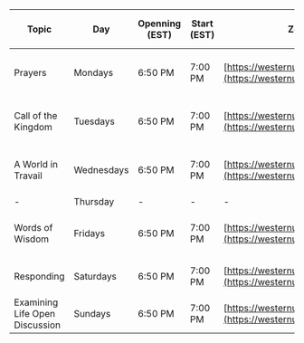 | Topic                          | Day        | Openning **(EST)** | Start **(EST)** | Zoom Meeting Link                             | Zoom Meeting ID | Document                                                                           |
|--------------------------------|------------|----------|------------|-----------------------------------------------|-----------------|------------------------------------------------------------------------------------|
| Prayers                        | Mondays    | 6:50 PM  | 7:00 PM    | [https://westernuniversity.zoom.us/j/161340545](https://westernuniversity.zoom.us/j/161340545) | 161 340 545     | [https://drive.google.com/file/d/1fmol90DDTHCeAUSTWdBhuuO6TRFaHXAQ/view?usp=sharing](https://drive.google.com/file/d/1fmol90DDTHCeAUSTWdBhuuO6TRFaHXAQ/view?usp=sharing) |
| Call of the Kingdom            | Tuesdays   | 6:50 PM  | 7:00 PM    | [https://westernuniversity.zoom.us/j/201888538](https://westernuniversity.zoom.us/j/201888538) | 201 888 538     | [https://drive.google.com/file/d/1Wv36TUIZpGwQR8RaCQsc0hP7bd5hqSK4/view?usp=sharing](https://drive.google.com/file/d/1Wv36TUIZpGwQR8RaCQsc0hP7bd5hqSK4/view?usp=sharing) |
| A World in Travail             | Wednesdays | 6:50 PM  | 7:00 PM    | [https://westernuniversity.zoom.us/j/454643727](https://westernuniversity.zoom.us/j/454643727) | 454 643 727     | [https://drive.google.com/file/d/1Yd10tUr6vVh_xU97tnokPVaNuVMIjGXJ/view?usp=sharing](https://drive.google.com/file/d/1Yd10tUr6vVh_xU97tnokPVaNuVMIjGXJ/view?usp=sharing) |
| -                              | Thursday   | -        | -          | -                                             | -               | -                                                                                  |
| Words of Wisdom                | Fridays    | 6:50 PM  | 7:00 PM    | [https://westernuniversity.zoom.us/j/358620796](https://westernuniversity.zoom.us/j/358620796) | 358 620 796     | [https://drive.google.com/file/d/1wRSrtwM_W8pRigzNuaDKWvK61Lc1Lfkv/view?usp=sharing](https://drive.google.com/file/d/1wRSrtwM_W8pRigzNuaDKWvK61Lc1Lfkv/view?usp=sharing) |
| Responding                     | Saturdays  | 6:50 PM  | 7:00 PM    | [https://westernuniversity.zoom.us/j/412840266](https://westernuniversity.zoom.us/j/412840266) | 412 840 266     | Purchase: [https://www.bahaibookstore.com/Responding-PDF-P8624.aspx](https://www.bahaibookstore.com/Responding-PDF-P8624.aspx)                 |
| Examining Life Open Discussion | Sundays    | 6:50 PM  | 7:00 PM    | [https://westernuniversity.zoom.us/j/538992238](https://westernuniversity.zoom.us/j/538992238) | 538 992 238     | -                                                                                  |
